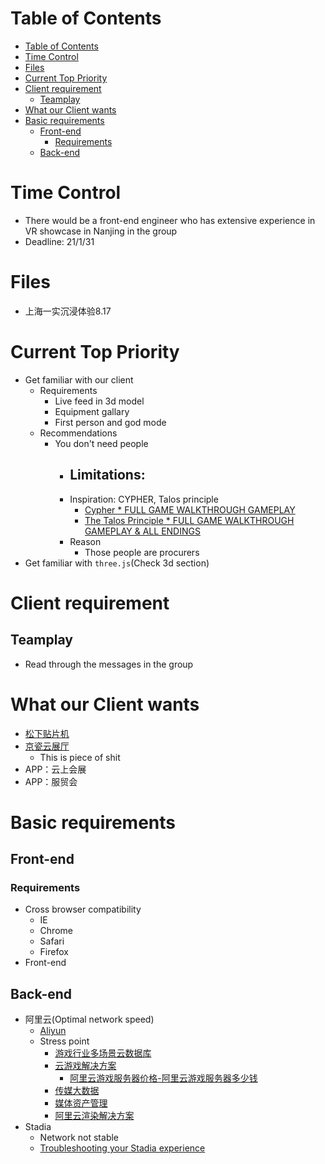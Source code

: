 # Table of Contents
- [Table of Contents](#table-of-contents)
- [Time Control](#time-control)
- [Files](#files)
- [Current Top Priority](#current-top-priority)
- [Client requirement](#client-requirement)
  - [Teamplay](#teamplay)
- [What our Client wants](#what-our-client-wants)
- [Basic requirements](#basic-requirements)
  - [Front-end](#front-end)
    - [Requirements](#requirements)
  - [Back-end](#back-end)

# Time Control
- There would be a front-end engineer who has extensive experience in VR showcase in Nanjing in the group
- Deadline: 21/1/31

# Files
- 上海一实沉浸体验8.17


# Current Top Priority
- Get familiar with our client
  - Requirements
    - Live feed in 3d model
    - Equipment gallary
    - First person and god mode
  - Recommendations
    - You don't need people
      - Limitations:
        -  
      - Inspiration: CYPHER, Talos principle
        - [Cypher * FULL GAME WALKTHROUGH GAMEPLAY](https://www.youtube.com/watch?v=AZIc0NZ3cX8)
        - [The Talos Principle * FULL GAME WALKTHROUGH GAMEPLAY & ALL ENDINGS](https://www.youtube.com/watch?v=ycwzQ-3tVPg)
      - Reason
        - Those people are procurers
- Get familiar with `three.js`(Check 3d section)
  

# Client requirement


## Teamplay
- Read through the messages in the group
# What our Client wants
- [松下贴片机](http://www.djksh.com/index.html)
- [京瓷云展厅](https://kyocera.xsy.red/)
  - This is piece of shit
- APP：云上会展
- APP：服贸会

# Basic requirements
## Front-end
### Requirements
- Cross browser compatibility
  - IE
  - Chrome
  - Safari
  - Firefox
- Front-end 

## Back-end
- 阿里云(Optimal network speed)
  - [Aliyun](https://cn.aliyun.com/?utm_content=se_1006163597&gclid=CjwKCAjwrKr8BRB_EiwA7eFappa2KiYwyzaZuOrztSBZKp6LJsrIaIMhKUTlLFlrSkkZpiwgtqLicxoCTScQAvD_BwE)
  - Stress point
    - [游戏行业多场景云数据库](https://www.aliyun.com/solution/game/database-for-game?spm=5176.13342246.h2v3icoap.598.3f1b3ccbHIVgSI)
    - [云游戏解决方案](https://www.aliyun.com/solution/game/cloudgame?spm=5176.13342246.h2v3icoap.597.3f1b3ccbHIVgSI)
      - [阿里云游戏服务器价格-阿里云游戏服务器多少钱](https://yq.aliyun.com/articles/230513)
    - [传媒大数据](https://www.aliyun.com/solution/communication/bigdata?spm=5176.13342246.h2v3icoap.629.3f1b3ccbHIVgSI)
    - [媒体资产管理](https://www.aliyun.com/solution/communication/mam?spm=5176.13342246.h2v3icoap.628.3f1b3ccbHIVgSI)
    - [阿里云渲染解决方案](https://rendering.aliyun.com/)
- Stadia
  - Network not stable
  - [Troubleshooting your Stadia experience](https://support.google.com/stadia/answer/9595943#network)